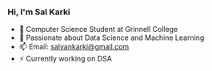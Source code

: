 ### Hi, I'm Sal Karki

- 💬 Computer Science Student at Grinnell College
- 🔭 Passionate about Data Science and Machine Learning
- 📫 Email: salyankarki@gmail.com
- ⚡ Currently working on DSA
